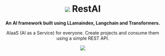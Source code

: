<h1 align="center">
  <img src="https://github.com/apocas/restai/blob/master/readme/assets/restai-logo.png"/>
  RestAI
</h1>


<p align="center">
  <strong>An AI framework built using LLamaindex, Langchain and Transformers.</strong>
</p>

<p align="center">
  AIaaS (AI as a Service) for everyone. Create projects and consume them using a simple REST API.
</p>



<div align="center">
  <img src="https://github.com/apocas/restai/blob/master/readme/assets/out.gif"/>
</div>
